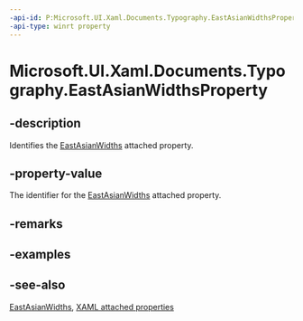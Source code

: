 ```yaml
---
-api-id: P:Microsoft.UI.Xaml.Documents.Typography.EastAsianWidthsProperty
-api-type: winrt property
---
```


<!-- Property syntax
public Windows.UI.Xaml.DependencyProperty EastAsianWidthsProperty { get; }
-->

# Microsoft.UI.Xaml.Documents.Typography.EastAsianWidthsProperty

## -description
Identifies the [EastAsianWidths](typography_eastasianwidths.md) attached property.

## -property-value
The identifier for the [EastAsianWidths](typography_eastasianwidths.md) attached property.

## -remarks

## -examples

## -see-also

[EastAsianWidths](typography_eastasianwidths.md), [XAML attached properties](/windows/uwp/xaml-platform/attached-properties-overview)
